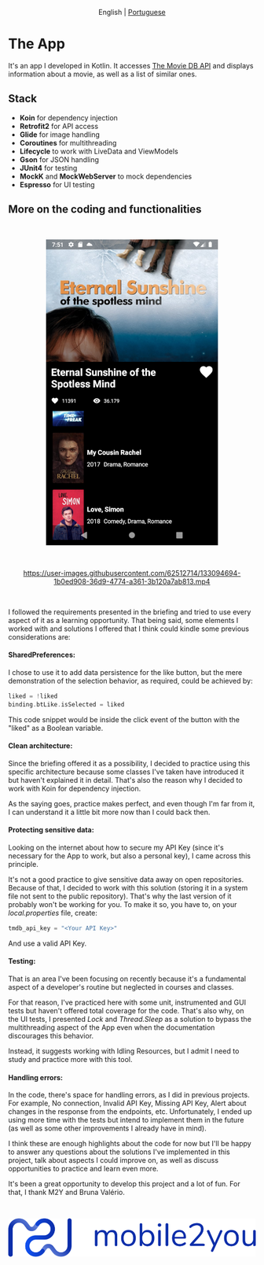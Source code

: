 <div align="center">

English | [Portuguese](docs/README.pt.md)

</div>

# The App

It's an app I developed in Kotlin. It
accesses [The Movie DB API](https://developers.themoviedb.org/3/getting-started/introduction) and
displays information about a movie, as well as a list of similar ones.

## Stack

- **Koin** for dependency injection
- **Retrofit2** for API access
- **Glide** for image handling
- **Coroutines** for multithreading
- **Lifecycle** to work with LiveData and ViewModels
- **Gson** for JSON handling
- **JUnit4** for testing
- **MockK** and **MockWebServer** to mock dependencies
- **Espresso** for UI testing

## More on the coding and functionalities

<br />

<div align="center">

![Static image](docs/imgs/print_app.png)

<br />

https://user-images.githubusercontent.com/62512714/133094694-1b0ed908-36d9-4774-a361-3b120a7ab813.mp4

</div>

<br />

I followed the requirements presented in the briefing and tried to use every aspect of it as a
learning opportunity. That being said, some elements I worked with and solutions I offered that I
think could kindle some previous considerations are:

#### SharedPreferences:

I chose to use it to add data persistence for the like button, but the mere demonstration of the
selection behavior, as required, could be achieved by:

```kotlin
liked = !liked
binding.btLike.isSelected = liked
```

This code snippet would be inside the click event of the button with the "liked" as a Boolean variable.

#### Clean architecture:

Since the briefing offered it as a possibility, I decided to practice using this specific
architecture because some classes I've taken have introduced it but haven't explained it in detail.
That's also the reason why I decided to work with Koin for dependency injection.

As the saying goes, practice makes perfect, and even though I'm far from it, I can understand it a
little bit more now than I could back then.

#### Protecting sensitive data:

Looking on the internet about how to secure my API Key (since it's necessary for the App to work,
but also a personal key), I came across this principle.

It's not a good practice to give sensitive data away on open repositories. Because of that, I
decided to work with this solution (storing it in a system file not sent to the public repository).
That's why the last version of it probably won't be working for you. To make it so, you have to, on
your *local.properties* file, create:

```groovy
tmdb_api_key = "<Your API Key>"
```

And use a valid API Key.

#### Testing:

That is an area I've been focusing on recently because it's a fundamental aspect of a developer's
routine but neglected in courses and classes.

For that reason, I've practiced here with some unit, instrumented and GUI tests but haven't offered total
coverage for the code. That's also why, on the UI tests, I presented *Lock* and *Thread.Sleep* as a
solution to bypass the multithreading aspect of the App even when the documentation discourages this
behavior.

Instead, it suggests working with Idling Resources, but I admit I need to study and practice more
with this tool.

#### Handling errors:

In the code, there's space for handling errors, as I did in previous projects. For example, No
connection, Invalid API Key, Missing API Key, Alert about changes in the response from the
endpoints, etc. Unfortunately, I ended up using more time with the tests but intend to implement them in
the future (as well as some other improvements I already have in mind).

I think these are enough highlights about the code for now but I'll be happy to answer any questions
about the solutions I've implemented in this project, talk about aspects I could improve on, as well
as discuss opportunities to practice and learn even more.

It's been a great opportunity to develop this project and a lot of fun. For that, I thank M2Y and
Bruna Valério.


<br />

<div align="center">

![M2Y](docs/imgs/logo_m2y.png)

</div>
